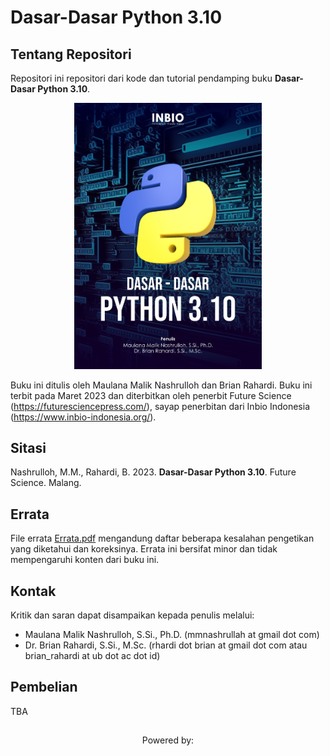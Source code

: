 # Dasar-Dasar Python 3.10

## Tentang Repositori
Repositori ini repositori dari kode dan tutorial pendamping buku **Dasar-Dasar Python 3.10**.

<p align="center">
<img width="300" src="https://github.com/biokomub/bukupython310/blob/main/assets/cover.jpeg">
</p>

Buku ini ditulis oleh Maulana Malik Nashrulloh dan Brian Rahardi. Buku ini terbit pada Maret 2023 dan diterbitkan oleh penerbit Future Science (https://futuresciencepress.com/), sayap penerbitan dari Inbio Indonesia (https://www.inbio-indonesia.org/).

## Sitasi

Nashrulloh, M.M., Rahardi, B. 2023. **Dasar-Dasar Python 3.10**. Future Science. Malang.

## Errata

File errata [Errata.pdf](Errata.pdf) mengandung daftar beberapa kesalahan pengetikan yang diketahui dan koreksinya. Errata ini bersifat minor dan tidak mempengaruhi konten dari buku ini.

## Kontak

Kritik dan saran dapat disampaikan kepada penulis melalui:

- Maulana Malik Nashrulloh, S.Si., Ph.D. (mmnashrullah at gmail dot com)
- Dr. Brian Rahardi, S.Si., M.Sc. (rhardi dot brian at gmail dot com atau brian_rahardi at ub dot ac dot id)

## Pembelian

TBA

##

<p align="center"> Powered by: </p>
<p align="center">
  
</p>
